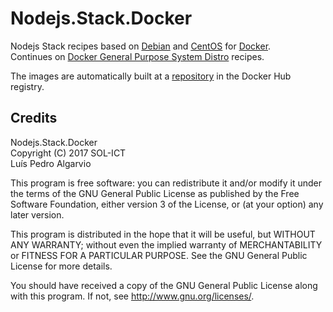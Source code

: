 # Nodejs.Stack.Docker
Nodejs Stack recipes based on [Debian](https://www.debian.org/) and [CentOS](https://www.centos.org/) for [Docker](https://www.docker.com/).  
Continues on [Docker General Purpose System Distro](https://github.com/solict/docker-general-purpose-system-distro) recipes.

The images are automatically built at a [repository](https://hub.docker.com/r/solict/nodejs.stack.docker) in the Docker Hub registry.

## Credits
Nodejs.Stack.Docker  
Copyright (C) 2017 SOL-ICT  
Luís Pedro Algarvio

This program is free software: you can redistribute it and/or modify
it under the terms of the GNU General Public License as published by
the Free Software Foundation, either version 3 of the License, or
(at your option) any later version.

This program is distributed in the hope that it will be useful,
but WITHOUT ANY WARRANTY; without even the implied warranty of
MERCHANTABILITY or FITNESS FOR A PARTICULAR PURPOSE.  See the
GNU General Public License for more details.

You should have received a copy of the GNU General Public License
along with this program.  If not, see <http://www.gnu.org/licenses/>.
